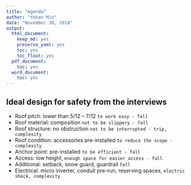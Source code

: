 ```yaml
---
title: "Agenda"
author: "Yohan Min"
date: "November 30, 2018"
output:
  html_document:
    keep_md: yes
    preserve_yaml: yes
    toc: yes
    toc_float: yes
  pdf_document:
    toc: yes
  word_document:
    toc: yes
---
```


## Ideal design for safety from the interviews
* Roof pitch: lower than 5/12 – 7/12 `to work easy - fall`
* Roof material: composition `not to be slippery - fall`
* Roof structure: no obstruction `not to be interrupted - trip, complexity`
* Roof condition: accessories pre-installed `to reduce the scope - complexity`
* Anchor point: pre-installed `to be efficient - fall`
* Access: low height, `enough space for easier access - fall`
* Additional: setback, snow guard, guardrail `fall`
* Electrical: micro inverter, conduit pre-run, reserving spaces, `electric shock, complexity`

